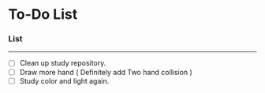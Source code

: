 # To-Do List
### List
---
- [ ] Clean up study repository.
- [ ] Draw more hand ( Definitely add Two hand collision )
- [ ] Study color and light again.